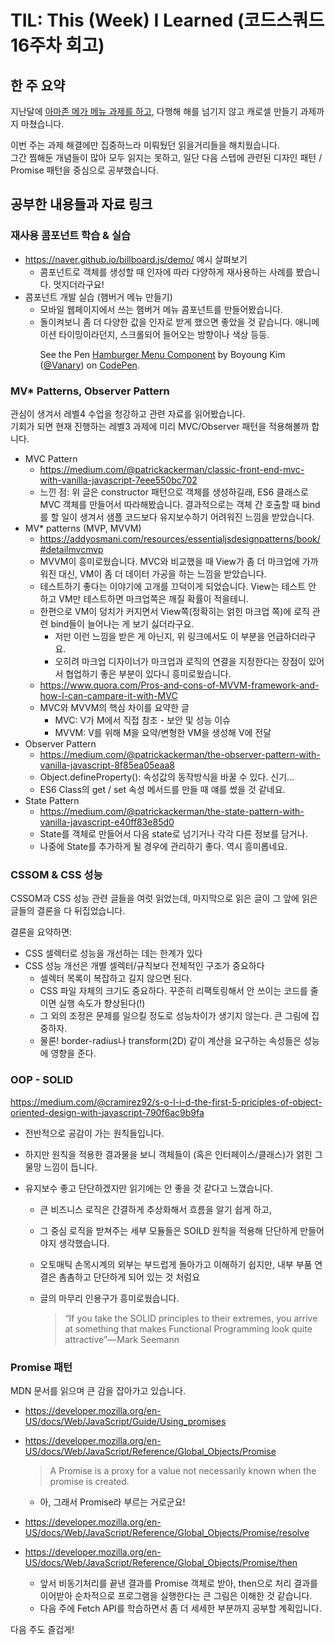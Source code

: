 # TIL: This (Week) I Learned (코드스쿼드 16주차 회고)

## 한 주 요약

지난달에 [아마존 메가 메뉴 과제를 하고](https://vanary.com/kr/devlog/devlog181213.html), 다행해 해를 넘기지 않고 캐로셀 만들기 과제까지 마쳤습니다.

이번 주는 과제 해결에만 집중하느라 미뤄뒀던 읽을거리들을 해치웠습니다.  
그간 찜해둔 개념들이 많아 모두 읽지는 못하고, 일단 다음 스텝에 관련된 디자인 패턴 / Promise 패턴을 중심으로 공부했습니다.

## 공부한 내용들과 자료 링크

### 재사용 콤포넌트 학습 & 실습

- https://naver.github.io/billboard.js/demo/ 예시 살펴보기
  - 콤포넌트로 객체를 생성할 때 인자에 따라 다양하게 재사용하는 사례를 봤습니다. 멋지더라구요!
- 콤포넌트 개발 실습 (햄버거 메뉴 만들기)
  - 모바일 웹페이지에서 쓰는 햄버거 메뉴 콤포넌트를 만들어봤습니다.
  - 돌이켜보니 좀 더 다양한 값을 인자로 받게 했으면 좋았을 것 같습니다. 애니메이션 타이밍이라던지, 스크롤되어 들어오는 방향이나 색상 등등.
    <p data-height="265" data-theme-id="0" data-slug-hash="gZvEWz" data-default-tab="css,result" data-user="Vanary" data-pen-title="Hamburger Menu Component" class="codepen">See the Pen <a href="https://codepen.io/Vanary/pen/gZvEWz/">Hamburger Menu Component</a> by Boyoung Kim (<a href="https://codepen.io/Vanary">@Vanary</a>) on <a href="https://codepen.io">CodePen</a>.</p>

### MV\* Patterns, Observer Pattern

관심이 생겨서 레벨4 수업을 청강하고 관련 자료를 읽어봤습니다.  
기회가 되면 현재 진행하는 레벨3 과제에 미리 MVC/Observer 패턴을 적용해볼까 합니다.

- MVC Pattern
  - https://medium.com/@patrickackerman/classic-front-end-mvc-with-vanilla-javascript-7eee550bc702
  - 느낀 점: 위 글은 constructor 패턴으로 객체를 생성하길래, ES6 클래스로 MVC 객체를 만들어서 따라해봤습니다. 결과적으로는 객체 간 호출할 때 bind를 할 일이 생겨서 샘플 코드보다 유지보수하기 어려워진 느낌을 받았습니다.
- MV\* patterns (MVP, MVVM)
  - https://addyosmani.com/resources/essentialjsdesignpatterns/book/#detailmvcmvp
  - MVVM이 흥미로웠습니다. MVC와 비교했을 때 View가 좀 더 마크업에 가까워진 대신, VM이 좀 더 데이터 가공을 하는 느낌을 받았습니다.
  - 테스트하기 좋다는 이야기에 고개를 끄덕이게 되었습니다. View는 테스트 안 하고 VM만 테스트하면 마크업쪽은 깨질 확률이 적을테니.
  - 한편으로 VM이 덩치가 커지면서 View쪽(정확히는 얽힌 마크업 쪽)에 로직 관련 bind들이 늘어나는 게 보기 싫더라구요.
    - 저만 이런 느낌을 받은 게 아닌지, 위 링크에서도 이 부분을 언급하더라구요.
    - 오히려 마크업 디자이너가 마크업과 로직의 연결을 지정한다는 장점이 있어서 협업하기 좋은 부분이 있다니 흥미로웠습니다.
  - https://www.quora.com/Pros-and-cons-of-MVVM-framework-and-how-I-can-campare-it-with-MVC
  - MVC와 MVVM의 핵심 차이를 요약한 글
    - MVC: V가 M에서 직접 참조 - 보안 및 성능 이슈
    - MVVM: V를 위해 M을 요약/변형한 VM을 생성해 V에 전달
- Observer Pattern
  - https://medium.com/@patrickackerman/the-observer-pattern-with-vanilla-javascript-8f85ea05eaa8
  - Object.defineProperty(): 속성값의 동작방식을 바꿀 수 있다. 신기…
  - ES6 Class의 get / set 속성 메서드를 만들 때 얘를 썼을 것 같네요.
- State Pattern
  - https://medium.com/@patrickackerman/the-state-pattern-with-vanilla-javascript-e40ff83e85d0
  - State를 객체로 만들어서 다음 state로 넘기거나 각각 다른 정보를 담거나.
  - 나중에 State를 추가하게 될 경우에 관리하기 좋다. 역시 흥미롭네요.

### CSSOM & CSS 성능

CSSOM과 CSS 성능 관련 글들을 여럿 읽었는데, 마지막으로 읽은 글이 그 앞에 읽은 글들의 결론을 다 뒤집었습니다.

결론을 요약하면:

- CSS 셀렉터로 성능을 개선하는 데는 한계가 있다
- CSS 성능 개선은 개별 셀렉터/규칙보다 전체적인 구조가 중요하다
  - 셀렉터 목록이 복잡하고 길지 않으면 된다.
  - CSS 파일 자체의 크기도 중요하다. 꾸준히 리팩토링해서 안 쓰이는 코드를 줄이면 실행 속도가 향상된다(!)
  - 그 외의 조정은 문제를 일으킬 정도로 성능차이가 생기지 않는다. 큰 그림에 집중하자.
  - 물론! border-radius나 transform(2D) 같이 계산을 요구하는 속성들은 성능에 영향을 준다.

### OOP - SOLID

https://medium.com/@cramirez92/s-o-l-i-d-the-first-5-priciples-of-object-oriented-design-with-javascript-790f6ac9b9fa

- 전반적으로 공감이 가는 원칙들입니다.
- 하지만 원칙을 적용한 결과물을 보니 객체들이 (혹은 인터페이스/클래스)가 얽힌 그물망 느낌이 듭니다.
- 유지보수 좋고 단단하겠지만 읽기에는 안 좋을 것 같다고 느꼈습니다.

  - 큰 비즈니스 로직은 간결하게 추상화해서 흐름을 알기 쉽게 하고,
  - 그 중심 로직을 받쳐주는 세부 모듈들은 SOILD 원칙을 적용해 단단하게 만들어야지 생각했습니다.
  - 오토매틱 손목시계의 외부는 부드럽게 돌아가고 이해하기 쉽지만, 내부 부품 연결은 촘촘하고 단단하게 되어 있는 것 처럼요
  - 글의 마무리 인용구가 흥미로웠습니다.

    > “If you take the SOLID principles to their extremes, you arrive at something that makes Functional Programming look quite attractive”— Mark Seemann

### Promise 패턴

MDN 문서를 읽으며 큰 감을 잡아가고 있습니다.

- https://developer.mozilla.org/en-US/docs/Web/JavaScript/Guide/Using_promises
- https://developer.mozilla.org/en-US/docs/Web/JavaScript/Reference/Global_Objects/Promise

  > A Promise is a proxy for a value not necessarily known when the promise is created.

  - 아, 그래서 Promise라 부르는 거로군요!

- https://developer.mozilla.org/en-US/docs/Web/JavaScript/Reference/Global_Objects/Promise/resolve
- https://developer.mozilla.org/en-US/docs/Web/JavaScript/Reference/Global_Objects/Promise/then
  - 앞서 비동기처리를 끝낸 결과를 Promise 객체로 받아, then으로 처리 결과를 이어받아 순차적으로 프로그램을 실행한다는 큰 그림은 이해한 것 같습니다.
  - 다음 주에 Fetch API를 학습하면서 좀 더 세세한 부분까지 공부할 계획입니다.

다음 주도 즐겁게!
